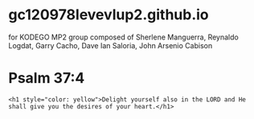 # gc120978levevlup2.github.io
for KODEGO MP2  group composed of Sherlene Manguerra, Reynaldo Logdat, Garry Cacho, Dave Ian Saloria, John Arsenio Cabison

# Psalm 37:4 
    <h1 style="color: yellow">Delight yourself also in the LORD and He shall give you the desires of your heart.</h1>    
